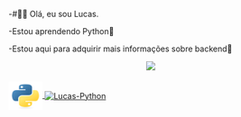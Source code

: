 -#🖐🏾 Olá, eu sou Lucas.

-Estou aprendendo Python🐍

-Estou aqui para adquirir mais informações sobre backend🐍
<div align="center">
  <a href="https://github.com/SouzaLuc4s">
  <img height="180em" src="https://github-readme-stats.vercel.app/api?username=SouzaLuc4s&show_icons=true&theme=highcontrast&include_all_commits=true&count_private=true"/>
 
</div>
<div style="display: inline_block"><br>
   <img align="center" alt="Lucas-Python" height="50" width="60" src="https://raw.githubusercontent.com/devicons/devicon/master/icons/python/python-original.svg">
   <img align="center" alt= "Lucas-Python" heigth="70" width="80" src="https://img.shields.io/badge/Django-092E20?style=for-the-badge&logo=django&logoColor=white">
 
 
   
</div>

